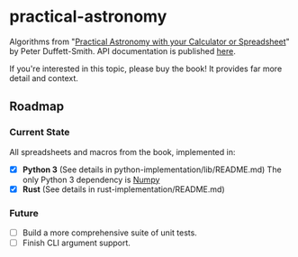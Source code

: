 # practical-astronomy

Algorithms from "[Practical Astronomy with your Calculator or Spreadsheet](https://www.amazon.com/Practical-Astronomy-your-Calculator-Spreadsheet/dp/1108436072)" by Peter Duffett-Smith.  API documentation is published [here](https://jfcarr-astronomy.github.io/practical-astronomy/).

If you're interested in this topic, please buy the book!  It provides far more detail and context.

## Roadmap

### Current State

All spreadsheets and macros from the book, implemented in:

- [x] **Python 3**  (See details in python-implementation/lib/README.md)  The only Python 3 dependency is [Numpy](https://numpy.org/)
- [x] **Rust** (See details in rust-implementation/README.md)

### Future

- [ ] Build a more comprehensive suite of unit tests.
- [ ] Finish CLI argument support.
